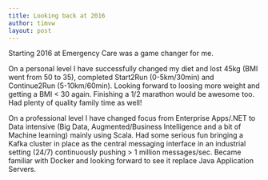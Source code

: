 ```yaml
---
title: Looking back at 2016
author: timvw
layout: post
---
```

Starting 2016 at Emergency Care was a game changer for me.

On a personal level I have successfully changed my diet and lost 45kg (BMI went from 50 to 35), completed Start2Run (0-5km/30min) and Continue2Run (5-10km/60min). Looking forward to loosing more weight and getting a BMI < 30 again. Finishing a 1/2 marathon would be awesome too. Had plenty of quality family time as well!

On a professional level I have changed focus from Enterprise Apps/.NET to Data intensive (Big Data, Augmented/Business Intelligence and a bit of Machine learning) mainly using Scala. Had some serious fun bringing a Kafka cluster in place as the central messaging interface in an industrial setting (24/7) continuously pushing > 1 million messages/sec. Became familiar with Docker and looking forward to see it replace Java Application Servers.
